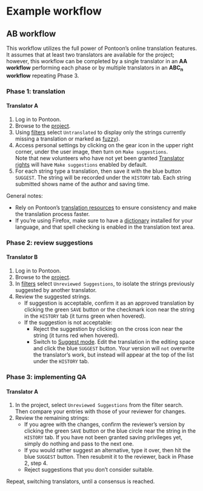 # Example workflow

## AB workflow

This workflow utilizes the full power of Pontoon’s online translation features. It assumes that at least two translators are available for the project; however, this workflow can be completed by a single translator in an **AA workflow** performing each phase or by multiple translators in an **ABC<sub>n</sub> workflow** repeating Phase 3.

### Phase 1: translation

#### Translator A

1. Log in to Pontoon.
2. Browse to the [project](teams_projects.md).
3. Using [filters](search_filters.md) select `Untranslated` to display only the strings currently missing a translation or marked as [fuzzy](../../misc/glossary.md#fuzzy)).
4. Access personal settings by clicking on the gear icon in the upper right corner, under the user image, then turn on `Make suggestions`.<br>Note that new volunteers who have not yet been granted [Translator rights](users.md#user-roles) will have `Make suggestions` enabled by default.
5. For each string type a translation, then save it with the blue button `SUGGEST`. The string will be recorded under the `HISTORY` tab. Each string submitted shows name of the author and saving time.

General notes:
* Rely on Pontoon’s [translation resources](resources.md) to ensure consistency and make the translation process faster.
* If you’re using Firefox, make sure to have a [dictionary](https://addons.mozilla.org/firefox/dictionaries/) installed for your language, and that spell checking is enabled in the translation text area.

### Phase 2: review suggestions

#### Translator B

1. Log in to Pontoon.
2. Browse to the [project](teams_projects.md).
3. In [filters](search_filters.md) select `Unreviewed Suggestions`, to isolate the strings previously suggested by another translator.
4. Review the suggested strings.
     * If suggestion is acceptable, confirm it as an approved translation by clicking the green `SAVE` button or the checkmark icon near the string in the `HISTORY` tab (it turns green when hovered).
     * If the suggestion is not acceptable:
        * Reject the suggestion by clicking on the cross icon near the string (it turns red when hovered).
        * Switch to [Suggest mode](translate.md). Edit the translation in the editing space and click the blue `SUGGEST` button. Your version will `not` overwrite the translator’s work, but instead will appear at the top of the list under the `HISTORY` tab.

### Phase 3: implementing QA

#### Translator A

1. In the project, select `Unreviewed Suggestions` from the filter search. Then compare your entries with those of your reviewer for changes.
2. Review the remaining strings:
    * If you agree with the changes, confirm the reviewer’s version by clicking the green `SAVE` button or the blue circle near the string in the `HISTORY` tab. If you have not been granted saving privileges yet, simply do nothing and pass to the next one.
    * If you would rather suggest an alternative, type it over, then hit the blue `SUGGEST` button. Then resubmit it to the reviewer, back in Phase 2, step 4.
    * Reject suggestions that you don’t consider suitable.

Repeat, switching translators, until a consensus is reached.
